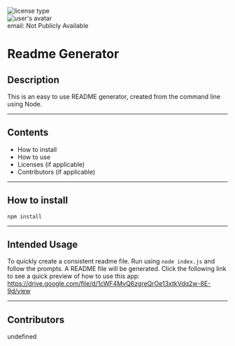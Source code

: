 ![license type](https://img.shields.io/badge/License-None-yellow)<br>
![user's avatar](https://avatars0.githubusercontent.com/u/60797785?v=4)<br>
email: Not Publicly Available

# Readme Generator

## Description

This is an easy to use README generator, created from the command line using Node.

---

## Contents

- How to install
- How to use
- Licenses (if applicable)
- Contributors (if applicable)

---

## How to install

`npm install`

---

## Intended Usage

To quickly create a consistent readme file. Run using `node index.js` and follow the prompts. A README file will be generated.
Click the following link to see a quick preview of how to use this app:
https://drive.google.com/file/d/1cWF4MvQ6zgreQrOe13xtkVdq2w-8E-9d/view

---

## Contributors

undefined
